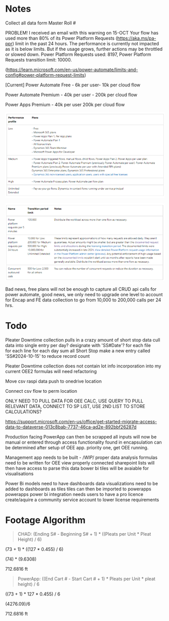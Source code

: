 # Notes

Collect all data form Master Roll #


PROBLEM! I received an email with this warning on 15-OCT
Your flow has used more than 80% of its Power Platform Requests (https://aka.ms/pa-ppr) limit in the past 24 hours. The performance is currently not impacted as it is below limits. But if the usage grows, further actions may be throttled or slowed down. Power Platform Requests used: 8197, Power Platform Requests transition limit: 10000.

(https://learn.microsoft.com/en-us/power-automate/limits-and-config#power-platform-request-limits)

[Current] Power Automate Free - 6k per user- 10k per cloud flow

Power Automate Premium - 40k per user -	200k per cloud flow

Power Apps Premium - 40k per user	200k per cloud flow

![Plan Tiers](/ref-images/Plan_teirs.PNG)

![Transfer Limits](/ref-images/CRUD%20limits.PNG)

Bad news, free plans will not be enough to capture all CRUD api calls for power automate, good news, we only need to upgrade one level to account for Encap and FE data collection to go from 10,000 to 200,000 calls per 24 hrs.

# Todo
Pleater Downtime collection pulls in a crazy amount of short stop data
    cull data into single entry per day? designate with 'SS#Date'?
    for each file    
        for each line
            for each day
                sum all Short Stop
                    make a new entry called 'SS#2024-10-15' to reduce record count

Pleater Downtime collection does not contain lot info
    incorporation into my current OEE2 formulas will need refactoring

Move csv raspi data push to onedrive location

Connect csv flow to perm location

ONLY NEED TO PULL DATA FOR OEE CALC, USE QUERY TO PULL RELEVANT DATA, CONNECT TO SP LiST, USE 2ND LIST TO STORE CALCULATIONS?


https://support.microsoft.com/en-us/office/get-started-migrate-access-data-to-dataverse-013c8bab-7737-46ca-ad2e-892bbf26287d

Production facing PowerApp can then be scrapped
    all inputs will now be manual or entered through access
    functionality found in encapsulation can be determined after setup of OEE app.
        priority one, get OEE running.

Management app needs to be built - /*WIP*/
    proper data analysis formulas need to be written for OEE view
        properly connected sharepoint lists will then have access to parse this data
        bower bi tiles will be avaiable for visualisations

Power Bi models need to have dashboards
    data visualizations need to be added to dashboards as tiles
    tiles can then be imported to powerapps
        powerapps power bi integration needs users to have a pro licence
            create/aquire a community service account to lower license requirements

# Footage Algorithm
> CHAD: (Ending S# - Beginning S# + 1) * ((Pleats per Unit * Pleat Height) / 6)

(73 + 1) * ((127 * 0.455) / 6)

(74) * (9.6308)

712.6816 ft

> PowerApp: ((End Cart # - Start Cart # + 1) * Pleats per Unit * pleat height) / 6

((73 + 1) * 127 * 0.455) / 6

(4276.09)/6

712.6816 ft